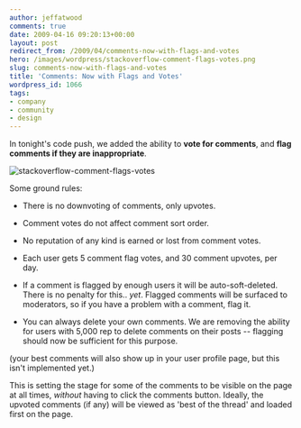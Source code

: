 ```yaml
---
author: jeffatwood
comments: true
date: 2009-04-16 09:20:13+00:00
layout: post
redirect_from: /2009/04/comments-now-with-flags-and-votes
hero: /images/wordpress/stackoverflow-comment-flags-votes.png
slug: comments-now-with-flags-and-votes
title: 'Comments: Now with Flags and Votes'
wordpress_id: 1066
tags:
- company
- community
- design
---
```



In tonight's code push, we added the ability to **vote for comments**, and **flag comments if they are inappropriate**.



![stackoverflow-comment-flags-votes](/blog/images/wordpress/stackoverflow-comment-flags-votes.png)



Some ground rules:







  * There is no downvoting of comments, only upvotes.

  * Comment votes do not affect comment sort order.

  * No reputation of any kind is earned or lost from comment votes.

  * Each user gets 5 comment flag votes, and 30 comment upvotes, per day.

  * If a comment is flagged by enough users it will be auto-soft-deleted. There is no penalty for this.. _yet_. Flagged comments will be surfaced to moderators, so if you have a problem with a comment, flag it.

  * You can always delete your own comments. We are removing the ability for users with 5,000 rep to delete comments on their posts -- flagging should now be sufficient for this purpose.




(your best comments will also show up in your user profile page, but this isn't implemented yet.)



This is setting the stage for some of the comments to be visible on the page at all times, _without_ having to click the comments button. Ideally, the upvoted comments (if any) will be viewed as 'best of the thread' and loaded first on the page.

